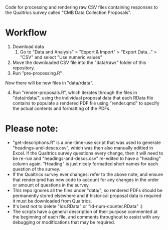 Code for processing and rendering raw CSV files containing responses to the Qualtrics survey called "CMB Data Collection Proposals".

# Workflow

1. Download data
   1. Go to "Data and Analysis" > "Export & Import" > "Export Data..." > "CSV" and select "Use numeric values"
2. Move the downloaded CSV file into the "data/raw/" folder of this repository.
3. Run "pre-processing.R"

Now there will be new files in "data/rdata".

4. Run "render-proposals.R", which iterates through the files in "data/rdata/", using the individual proposal data that each RData file contains to populate a rendered PDF file using "render.qmd" to specify the actual contents and formatting of the PDFs.

# Please note:

- "get-descriptions.R" is a one-time-use script that was used to generate "headings-and-descs.csv", which was then also manually editted in Excel. If the Qualtrics survey questions every change, then it will need to be re-run and "headings-and-descs.csv" re-edited to have a "heading" column again. "Heading" is just nicely formatted short names for each question of the survey.
- If the Qualtrics survey ever changes: refer to the above note, and ensure that render.qmd has new code to account for any changes in the order or amount of questions in the survey.
- This repo ignores all the files under "data/", so rendered PDFs should be permanently stored elsewhere and if historical proposal data is required it must be downloaded from Qualtrics.
- It's best not to delete "ids.RData" or "id-num-counter.RData" :)
- The scripts have a general description of their purpose commented at the beginning of each file, and comments throughout to assist with any debugging or modifications that may be required.
